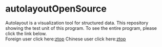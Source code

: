 # autolayoutOpenSource
Autolayout is a visualization tool for structured data. This repository showing the test unit of this program. To see the entire program, please click the link below.  
Foreign user click here:[ztop](http://www.ztop168.com:8080/app/magic)
Chinese user click here:[ztop](http://cnweb.ztop168.com:8080/app/magic)
